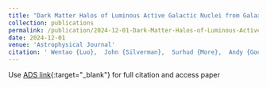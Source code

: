 ```yaml
---
title: "Dark Matter Halos of Luminous Active Galactic Nuclei from GalaxytextendashGalaxy Lensing with the HSC Subaru Strategic Program"
collection: publications
permalink: /publication/2024-12-01-Dark-Matter-Halos-of-Luminous-Active-Galactic-Nuclei-from-GalaxytextendashGalaxy-Lensing-with-the-HSC-Subaru-Strategic-Program
date: 2024-12-01
venue: 'Astrophysical Journal'
citation: ' Wentao {Luo},  John {Silverman},  Surhud {More},  Andy {Goulding},  Hironao {Miyatake},  Takahiro {Nishimichi} et al.&quot;Dark Matter Halos of Luminous Active Galactic Nuclei from GalaxytextendashGalaxy Lensing with the HSC Subaru Strategic Program.&quot; Astrophysical Journal, 2024.'
---
```

Use [ADS link](https://ui.adsabs.harvard.edu/abs/2024ApJ...977...59L){:target="_blank"} for full citation and access paper

